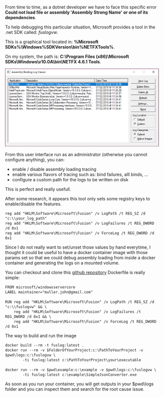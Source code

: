 <!--
.. title: Debug dotnet applications inside a docker container
.. slug: debug-dotnet-applications-inside-a-docker-container
.. date: 2018-02-10 09:26:25 UTC
.. tags: docker, csharp, .net, powershell, c#, fuslogvw
.. category: devops
.. link: 
.. description: Debug dotnet applications inside a docker container
.. type: text
-->

From time to time, as a dotnet developer we have to face this specific error **Could not load file or assembly 'Assembly Strong Name' or one of its dependencies**.

To help debugging this particular situation, Microsoft provides a tool in the .net SDK called: *fuslogvw*.

<!-- TEASER_END -->

This is a graphical tool located in: **%Microsoft SDKs%\Windows\%SDKVersion\bin\%NETFXTools%**.

On my system, the path is: **C:\Program Files (x86)\Microsoft SDKs\Windows\v10.0A\bin\NETFX 4.6.1 Tools**.

![fuslogvw](/galleries/fuslogvw/fuslogvw.png)

From this user interface run as an administrator (otherwise you cannot configure anything), you can:
 
  * enable / disable assembly loading tracing
  * enable various flavors of tracing such as: bind failures, alll binds, ...
  * configure a custom path for the logs to be written on disk

This is perfect and really usefull.

After some research, it appears this tool only sets some registry keys to enable/disable the features.

```
reg add "HKLM\Software\Microsoft\Fusion" /v LogPath /t REG_SZ /d "c:\\your_log_path"
reg add "HKLM\Software\Microsoft\Fusion" /v LogFailures /t REG_DWORD /d 0x1
reg add "HKLM\Software\Microsoft\Fusion" /v ForceLog /t REG_DWORD /d 0x1
```

Since I do not really want to set/unset those values by hand everytime, I thought it could be useful to have a docker container image with those params set so that we could debug assembly loading from inside a docker container and generating the logs on a mounted volume.

You can checkout and clone this [github repository](https://github.com/Bhaal22/fuslogvw-docker)
Dockerfile is really simple:

```
FROM microsoft/windowsservercore
LABEL maintainer="muller.john@gmail.com"

RUN reg add "HKLM\Software\Microsoft\Fusion" /v LogPath /t REG_SZ /d "c:\\fuslogvw" && \
    reg add "HKLM\Software\Microsoft\Fusion" /v LogFailures /t REG_DWORD /d 0x1 && \
    reg add "HKLM\Software\Microsoft\Fusion" /v ForceLog /t REG_DWORD /d 0x1
```

The way to build and run the image

```
docker build --rm -t fuslog:latest .
docker run --rm -v $FolderOfYourProject:c:\PathToYourProject -v $pwd\logs:c:\fuslogvw \
        -ti fuslog:latest c:\PathToYourProject\your\executable

docker run --rm -v $pwd\example:c:\example -v $pwd\logs:c:\fuslogvw \
        -ti fuslog:latest c:\example\SimpleJsonConverter.exe
```

As soon as you run your container, you will get outputs in your $pwd\logs folder and you can inspect them and search for the root cause issue.
